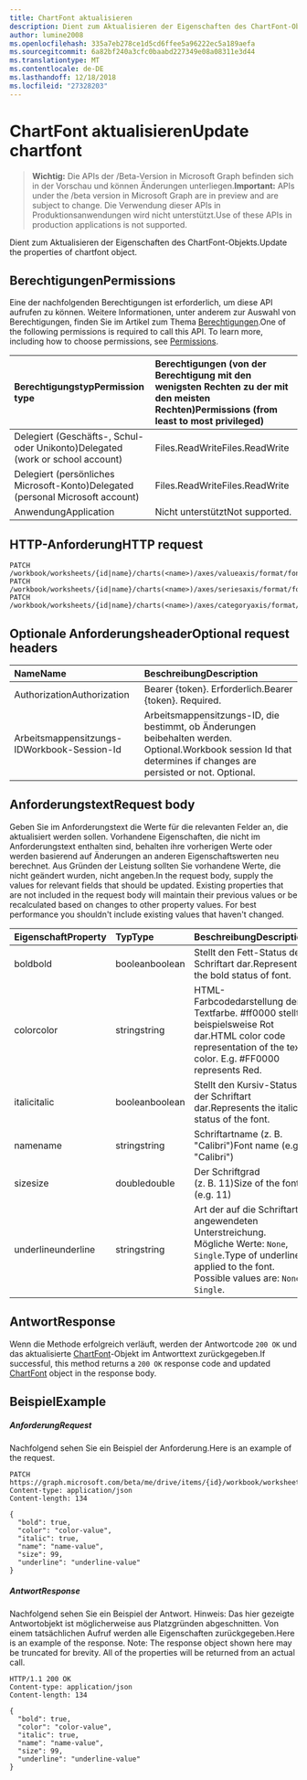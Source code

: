 ```yaml
---
title: ChartFont aktualisieren
description: Dient zum Aktualisieren der Eigenschaften des ChartFont-Objekts.
author: lumine2008
ms.openlocfilehash: 335a7eb278ce1d5cd6ffee5a96222ec5a189aefa
ms.sourcegitcommit: 6a82bf240a3cfc0baabd227349e08a08311e3d44
ms.translationtype: MT
ms.contentlocale: de-DE
ms.lasthandoff: 12/18/2018
ms.locfileid: "27328203"
---
```

# <a name="update-chartfont"></a><span data-ttu-id="e9197-103">ChartFont aktualisieren</span><span class="sxs-lookup"><span data-stu-id="e9197-103">Update chartfont</span></span>

> <span data-ttu-id="e9197-104">**Wichtig:** Die APIs der /Beta-Version in Microsoft Graph befinden sich in der Vorschau und können Änderungen unterliegen.</span><span class="sxs-lookup"><span data-stu-id="e9197-104">**Important:** APIs under the /beta version in Microsoft Graph are in preview and are subject to change.</span></span> <span data-ttu-id="e9197-105">Die Verwendung dieser APIs in Produktionsanwendungen wird nicht unterstützt.</span><span class="sxs-lookup"><span data-stu-id="e9197-105">Use of these APIs in production applications is not supported.</span></span>

<span data-ttu-id="e9197-106">Dient zum Aktualisieren der Eigenschaften des ChartFont-Objekts.</span><span class="sxs-lookup"><span data-stu-id="e9197-106">Update the properties of chartfont object.</span></span>
## <a name="permissions"></a><span data-ttu-id="e9197-107">Berechtigungen</span><span class="sxs-lookup"><span data-stu-id="e9197-107">Permissions</span></span>
<span data-ttu-id="e9197-p102">Eine der nachfolgenden Berechtigungen ist erforderlich, um diese API aufrufen zu können. Weitere Informationen, unter anderem zur Auswahl von Berechtigungen, finden Sie im Artikel zum Thema [Berechtigungen](/graph/permissions-reference).</span><span class="sxs-lookup"><span data-stu-id="e9197-p102">One of the following permissions is required to call this API. To learn more, including how to choose permissions, see [Permissions](/graph/permissions-reference).</span></span>

|<span data-ttu-id="e9197-110">Berechtigungstyp</span><span class="sxs-lookup"><span data-stu-id="e9197-110">Permission type</span></span>      | <span data-ttu-id="e9197-111">Berechtigungen (von der Berechtigung mit den wenigsten Rechten zu der mit den meisten Rechten)</span><span class="sxs-lookup"><span data-stu-id="e9197-111">Permissions (from least to most privileged)</span></span>              |
|:--------------------|:---------------------------------------------------------|
|<span data-ttu-id="e9197-112">Delegiert (Geschäfts-, Schul- oder Unikonto)</span><span class="sxs-lookup"><span data-stu-id="e9197-112">Delegated (work or school account)</span></span> | <span data-ttu-id="e9197-113">Files.ReadWrite</span><span class="sxs-lookup"><span data-stu-id="e9197-113">Files.ReadWrite</span></span>    |
|<span data-ttu-id="e9197-114">Delegiert (persönliches Microsoft-Konto)</span><span class="sxs-lookup"><span data-stu-id="e9197-114">Delegated (personal Microsoft account)</span></span> | <span data-ttu-id="e9197-115">Files.ReadWrite</span><span class="sxs-lookup"><span data-stu-id="e9197-115">Files.ReadWrite</span></span>    |
|<span data-ttu-id="e9197-116">Anwendung</span><span class="sxs-lookup"><span data-stu-id="e9197-116">Application</span></span> | <span data-ttu-id="e9197-117">Nicht unterstützt</span><span class="sxs-lookup"><span data-stu-id="e9197-117">Not supported.</span></span> |

## <a name="http-request"></a><span data-ttu-id="e9197-118">HTTP-Anforderung</span><span class="sxs-lookup"><span data-stu-id="e9197-118">HTTP request</span></span>
<!-- { "blockType": "ignored" } -->
```http
PATCH /workbook/worksheets/{id|name}/charts(<name>)/axes/valueaxis/format/font
PATCH /workbook/worksheets/{id|name}/charts(<name>)/axes/seriesaxis/format/font
PATCH /workbook/worksheets/{id|name}/charts(<name>)/axes/categoryaxis/format/font
```
## <a name="optional-request-headers"></a><span data-ttu-id="e9197-119">Optionale Anforderungsheader</span><span class="sxs-lookup"><span data-stu-id="e9197-119">Optional request headers</span></span>
| <span data-ttu-id="e9197-120">Name</span><span class="sxs-lookup"><span data-stu-id="e9197-120">Name</span></span>       | <span data-ttu-id="e9197-121">Beschreibung</span><span class="sxs-lookup"><span data-stu-id="e9197-121">Description</span></span>|
|:-----------|:-----------|
| <span data-ttu-id="e9197-122">Authorization</span><span class="sxs-lookup"><span data-stu-id="e9197-122">Authorization</span></span>  | <span data-ttu-id="e9197-p103">Bearer {token}. Erforderlich.</span><span class="sxs-lookup"><span data-stu-id="e9197-p103">Bearer {token}. Required.</span></span> |
| <span data-ttu-id="e9197-125">Arbeitsmappensitzungs-ID</span><span class="sxs-lookup"><span data-stu-id="e9197-125">Workbook-Session-Id</span></span>  | <span data-ttu-id="e9197-p104">Arbeitsmappensitzungs-ID, die bestimmt, ob Änderungen beibehalten werden. Optional.</span><span class="sxs-lookup"><span data-stu-id="e9197-p104">Workbook session Id that determines if changes are persisted or not. Optional.</span></span>|

## <a name="request-body"></a><span data-ttu-id="e9197-128">Anforderungstext</span><span class="sxs-lookup"><span data-stu-id="e9197-128">Request body</span></span>
<span data-ttu-id="e9197-p105">Geben Sie im Anforderungstext die Werte für die relevanten Felder an, die aktualisiert werden sollen. Vorhandene Eigenschaften, die nicht im Anforderungstext enthalten sind, behalten ihre vorherigen Werte oder werden basierend auf Änderungen an anderen Eigenschaftswerten neu berechnet. Aus Gründen der Leistung sollten Sie vorhandene Werte, die nicht geändert wurden, nicht angeben.</span><span class="sxs-lookup"><span data-stu-id="e9197-p105">In the request body, supply the values for relevant fields that should be updated. Existing properties that are not included in the request body will maintain their previous values or be recalculated based on changes to other property values. For best performance you shouldn't include existing values that haven't changed.</span></span>

| <span data-ttu-id="e9197-132">Eigenschaft</span><span class="sxs-lookup"><span data-stu-id="e9197-132">Property</span></span>     | <span data-ttu-id="e9197-133">Typ</span><span class="sxs-lookup"><span data-stu-id="e9197-133">Type</span></span>   |<span data-ttu-id="e9197-134">Beschreibung</span><span class="sxs-lookup"><span data-stu-id="e9197-134">Description</span></span>|
|:---------------|:--------|:----------|
|<span data-ttu-id="e9197-135">bold</span><span class="sxs-lookup"><span data-stu-id="e9197-135">bold</span></span>|<span data-ttu-id="e9197-136">boolean</span><span class="sxs-lookup"><span data-stu-id="e9197-136">boolean</span></span>|<span data-ttu-id="e9197-137">Stellt den Fett-Status der Schriftart dar.</span><span class="sxs-lookup"><span data-stu-id="e9197-137">Represents the bold status of font.</span></span>|
|<span data-ttu-id="e9197-138">color</span><span class="sxs-lookup"><span data-stu-id="e9197-138">color</span></span>|<span data-ttu-id="e9197-139">string</span><span class="sxs-lookup"><span data-stu-id="e9197-139">string</span></span>|<span data-ttu-id="e9197-p106">HTML-Farbcodedarstellung der Textfarbe. #ff0000 stellt beispielsweise Rot dar.</span><span class="sxs-lookup"><span data-stu-id="e9197-p106">HTML color code representation of the text color. E.g. #FF0000 represents Red.</span></span>|
|<span data-ttu-id="e9197-143">italic</span><span class="sxs-lookup"><span data-stu-id="e9197-143">italic</span></span>|<span data-ttu-id="e9197-144">boolean</span><span class="sxs-lookup"><span data-stu-id="e9197-144">boolean</span></span>|<span data-ttu-id="e9197-145">Stellt den Kursiv-Status der Schriftart dar.</span><span class="sxs-lookup"><span data-stu-id="e9197-145">Represents the italic status of the font.</span></span>|
|<span data-ttu-id="e9197-146">name</span><span class="sxs-lookup"><span data-stu-id="e9197-146">name</span></span>|<span data-ttu-id="e9197-147">string</span><span class="sxs-lookup"><span data-stu-id="e9197-147">string</span></span>|<span data-ttu-id="e9197-148">Schriftartname (z. B. "Calibri")</span><span class="sxs-lookup"><span data-stu-id="e9197-148">Font name (e.g. "Calibri")</span></span>|
|<span data-ttu-id="e9197-149">size</span><span class="sxs-lookup"><span data-stu-id="e9197-149">size</span></span>|<span data-ttu-id="e9197-150">double</span><span class="sxs-lookup"><span data-stu-id="e9197-150">double</span></span>|<span data-ttu-id="e9197-151">Der Schriftgrad (z. B. 11)</span><span class="sxs-lookup"><span data-stu-id="e9197-151">Size of the font (e.g. 11)</span></span>|
|<span data-ttu-id="e9197-152">underline</span><span class="sxs-lookup"><span data-stu-id="e9197-152">underline</span></span>|<span data-ttu-id="e9197-153">string</span><span class="sxs-lookup"><span data-stu-id="e9197-153">string</span></span>|<span data-ttu-id="e9197-p107">Art der auf die Schriftart angewendeten Unterstreichung. Mögliche Werte: `None`, `Single`.</span><span class="sxs-lookup"><span data-stu-id="e9197-p107">Type of underline applied to the font. Possible values are: `None`, `Single`.</span></span>|

## <a name="response"></a><span data-ttu-id="e9197-156">Antwort</span><span class="sxs-lookup"><span data-stu-id="e9197-156">Response</span></span>

<span data-ttu-id="e9197-157">Wenn die Methode erfolgreich verläuft, werden der Antwortcode `200 OK` und das aktualisierte [ChartFont](../resources/chartfont.md)-Objekt im Antworttext zurückgegeben.</span><span class="sxs-lookup"><span data-stu-id="e9197-157">If successful, this method returns a `200 OK` response code and updated [ChartFont](../resources/chartfont.md) object in the response body.</span></span>
## <a name="example"></a><span data-ttu-id="e9197-158">Beispiel</span><span class="sxs-lookup"><span data-stu-id="e9197-158">Example</span></span>
##### <a name="request"></a><span data-ttu-id="e9197-159">Anforderung</span><span class="sxs-lookup"><span data-stu-id="e9197-159">Request</span></span>
<span data-ttu-id="e9197-160">Nachfolgend sehen Sie ein Beispiel der Anforderung.</span><span class="sxs-lookup"><span data-stu-id="e9197-160">Here is an example of the request.</span></span>
<!-- {
  "blockType": "request",
  "name": "update_chartfont"
}-->
```http
PATCH https://graph.microsoft.com/beta/me/drive/items/{id}/workbook/worksheets/{id|name}/charts(<name>)/axes/valueaxis/format/font
Content-type: application/json
Content-length: 134

{
  "bold": true,
  "color": "color-value",
  "italic": true,
  "name": "name-value",
  "size": 99,
  "underline": "underline-value"
}
```
##### <a name="response"></a><span data-ttu-id="e9197-161">Antwort</span><span class="sxs-lookup"><span data-stu-id="e9197-161">Response</span></span>
<span data-ttu-id="e9197-p108">Nachfolgend sehen Sie ein Beispiel der Antwort. Hinweis: Das hier gezeigte Antwortobjekt ist möglicherweise aus Platzgründen abgeschnitten. Von einem tatsächlichen Aufruf werden alle Eigenschaften zurückgegeben.</span><span class="sxs-lookup"><span data-stu-id="e9197-p108">Here is an example of the response. Note: The response object shown here may be truncated for brevity. All of the properties will be returned from an actual call.</span></span>
<!-- {
  "blockType": "response",
  "truncated": true,
  "@odata.type": "microsoft.graph.chartFont"
} -->
```http
HTTP/1.1 200 OK
Content-type: application/json
Content-length: 134

{
  "bold": true,
  "color": "color-value",
  "italic": true,
  "name": "name-value",
  "size": 99,
  "underline": "underline-value"
}
```

<!-- uuid: 8fcb5dbc-d5aa-4681-8e31-b001d5168d79
2015-10-25 14:57:30 UTC -->
<!-- {
  "type": "#page.annotation",
  "description": "Update chartfont",
  "keywords": "",
  "section": "documentation",
  "tocPath": ""
}-->